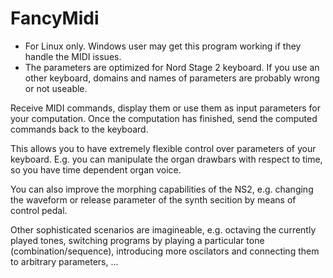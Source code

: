 FancyMidi
=========

- For Linux only. Windows user may get this program working if they handle the MIDI issues.
- The parameters are optimized for Nord Stage 2 keyboard. 
If you use an other keyboard, domains and names of parameters are probably wrong or not useable.

Receive MIDI commands, display them or use them as input parameters for your computation.
Once the computation has finished, send the computed commands back to the keyboard.

This allows you to have extremely flexible control over parameters of your keyboard.
E.g. you can manipulate the organ drawbars with respect to time, so you have time dependent organ voice.

You can also improve the morphing capabilities of the NS2, e.g. changing the waveform or release parameter of the synth secition by means of control pedal.

Other sophisticated scenarios are imagineable, e.g. octaving the currently played tones, switching programs by playing a particular tone (combination/sequence), introducing more oscilators and connecting them to arbitrary parameters, ...
